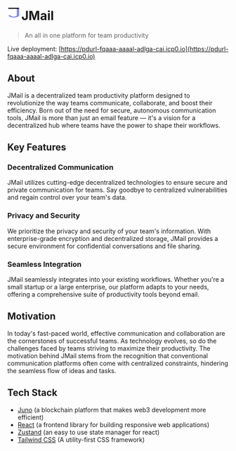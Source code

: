# <img src="./public/images/logo.svg" style="width: 32px; height: 32px" />JMail
> An all in one platform for team productivity

Live deployment: [https://pdurl-fqaaa-aaaal-adlga-cai.icp0.io](https://pdurl-fqaaa-aaaal-adlga-cai.icp0.io)

## About

JMail is a decentralized team productivity platform designed to revolutionize the way teams communicate, collaborate, and boost their efficiency. Born out of the need for secure, autonomous communication tools, JMail is more than just an email feature — it's a vision for a decentralized hub where teams have the power to shape their workflows.

## Key Features

### Decentralized Communication
JMail utilizes cutting-edge decentralized technologies to ensure secure and private communication for teams. Say goodbye to centralized vulnerabilities and regain control over your team's data.

### Privacy and Security
We prioritize the privacy and security of your team's information. With enterprise-grade encryption and decentralized storage, JMail provides a secure environment for confidential conversations and file sharing.

### Seamless Integration
JMail seamlessly integrates into your existing workflows. Whether you're a small startup or a large enterprise, our platform adapts to your needs, offering a comprehensive suite of productivity tools beyond email.

## Motivation

In today's fast-paced world, effective communication and collaboration are the cornerstones of successful teams. As technology evolves, so do the challenges faced by teams striving to maximize their productivity. The motivation behind JMail stems from the recognition that conventional communication platforms often come with centralized constraints, hindering the seamless flow of ideas and tasks.

## Tech Stack

- <a href="https://juno.build" rel="noreferrer" target="_blank">Juno</a> (a blockchain platform that makes web3 development more efficient)
- <a href="https://react.dev" rel="noreferrer" target="_blank">React</a> (a frontend library for building responsive web applications)
- <a href="https://docs.pmnd.rs/zustand/getting-started/introduction" rel="noreferrer" target="_blank">Zustand</a> (an easy to use state manager for react)
- <a href="https://tailwindcss.com" rel="noreferrer" target="_blank">Tailwind CSS</a> (A utility-first CSS framework)
